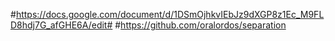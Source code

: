 #https://docs.google.com/document/d/1DSmOjhkvIEbJz9dXGP8z1Ec_M9FLD8hdj7G_afGHE6A/edit#
#https://github.com/oralordos/separation

